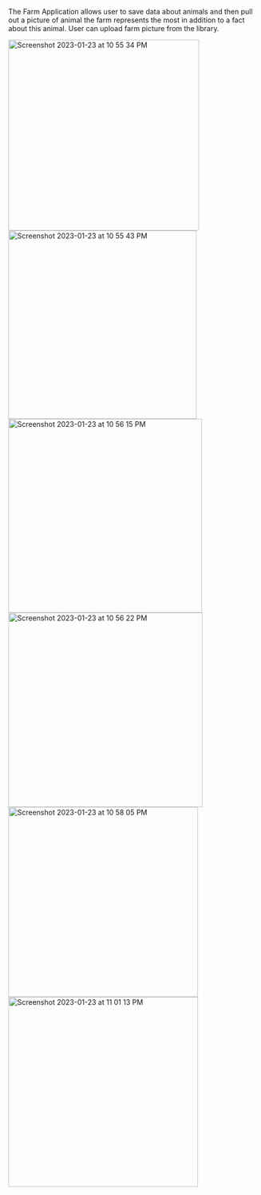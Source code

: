 The Farm Application allows user to save data about animals and then pull out a picture of animal the farm represents the most in addition to a fact about this animal. User can upload farm picture from the library.

<img width="382" alt="Screenshot 2023-01-23 at 10 55 34 PM" src="https://user-images.githubusercontent.com/87250753/214210781-4007a3b9-2e0a-4ef3-bcf4-1e7b06701cbb.png"> <img width="377" alt="Screenshot 2023-01-23 at 10 55 43 PM" src="https://user-images.githubusercontent.com/87250753/214210782-21149ea4-0bdc-4d85-8555-ccb9c56bb420.png"> <img width="388" alt="Screenshot 2023-01-23 at 10 56 15 PM" src="https://user-images.githubusercontent.com/87250753/214210788-0aa530f0-372a-47c7-87ac-c36e6c585def.png">
<img width="389" alt="Screenshot 2023-01-23 at 10 56 22 PM" src="https://user-images.githubusercontent.com/87250753/214210794-6a82f44a-8006-4a4f-b9da-f9f8212cb916.png">
<img width="380" alt="Screenshot 2023-01-23 at 10 58 05 PM" src="https://user-images.githubusercontent.com/87250753/214210798-14b76bfd-2ea6-46b2-9d32-1515d3e89539.png">
<img width="380" alt="Screenshot 2023-01-23 at 11 01 13 PM" src="https://user-images.githubusercontent.com/87250753/214210808-c2f8f475-62bb-4fed-be51-9af40d198f51.png">
